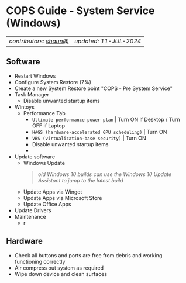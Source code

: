 <!-- Render to .PDF using https://md2pdf.netlify.app/ at 75% scaling (Print to PDF) -->

# COPS Guide - System Service (Windows)

<table>
    <td><em>contributors: <a href="mailto:shaun@copscorp.com.au" title="Buckland, Shaun (shaun@copscorp.com.au)">shaun@</a></em></td>
    <td><div style='text-align: right;'><em>updated: 11-JUL-2024</em></div></td>
</table>

## Software

- Restart Windows
- Configure System Restore (7%)
- Create a new System Restore point "COPS - Pre System Service"
- Task Manager
  - Disable unwanted startup items
- Wintoys
  - Performance Tab
    - `Ultimate performance power plan` | Turn ON if Desktop / Turn OFF if Laptop
    - `HAGS (hardware-accelerated GPU scheduling)` | Turn ON
    - `VBS (virtualization-base security)` | Turn ON
    - Disable unwanted startup items
    -
- Update software
  - Windows Update
    > _old Windows 10 builds can use the Windows 10 Update Assistant to jump to the latest build_
  - Update Apps via Winget
  - Update Apps via Microsoft Store
  - Update Office Apps
- Update Drivers
- Maintenance
  - r

## Hardware

- Check all buttons and ports are free from debris and working functioning correctly
- Air compress out system as required
- Wipe down device and clean surfaces
